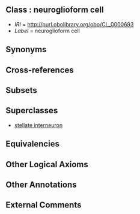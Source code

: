 
## Class : neuroglioform cell

 * *IRI* = http://purl.obolibrary.org/obo/CL_0000693
 * *Label* = neuroglioform cell

## Synonyms


## Cross-references


## Subsets


## Superclasses

 * [stellate interneuron](../../CL/91/CL_0000691.md)

## Equivalencies


## Other Logical Axioms


## Other Annotations


## External Comments

